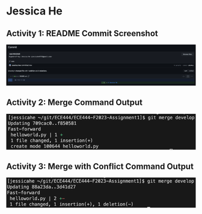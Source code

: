 # Jessica He

## Activity 1: README Commit Screenshot
![README Commit Screenshot](images/readmeCommitScreenshot.png)

## Activity 2: Merge Command Output
![Merge Command Output](images/mergeCommandOutput.png)

## Activity 3: Merge with Conflict Command Output
![Merge with Conflict Command Output](images/mergeWithConflictCommandOutput.png)